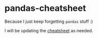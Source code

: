 # pandas-cheatsheet
Because I just keep forgetting `pandas` stuff :)

I will be updating the [cheatsheet](./main.ipynb) as needed.
